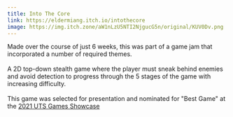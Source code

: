 ```yaml
---
title: Into The Core
link: https://eldermiang.itch.io/intothecore 
image: https://img.itch.zone/aW1nLzU5NTI2NjgucG5n/original/KUV0Dv.png
---
```


Made over the course of just 6 weeks, this was part of a game jam that incorporated a number of required themes.
<br><br>
A 2D top-down stealth game where the player must sneak behind enemies and avoid detection to progress through the 5 stages of the game with increasing difficulty.
<br><br>
This game was selected for presentation and nominated for "Best Game" at the [2021 UTS Games Showcase](https://www.youtube.com/watch?v=efUsMeYXadY&t=5109s)